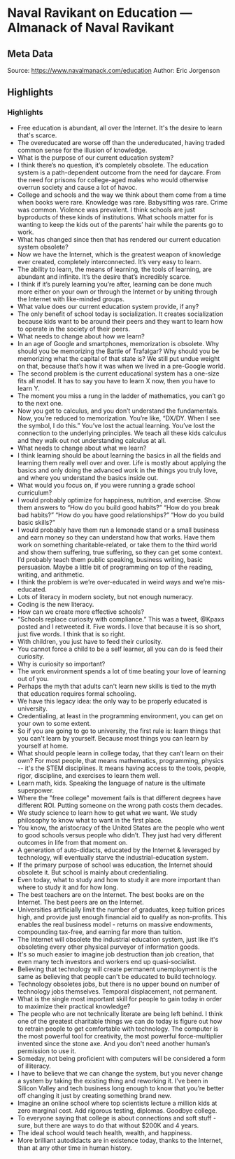 # Naval Ravikant on Education — Almanack of Naval Ravikant

## Meta Data

Source:  https://www.navalmanack.com/education 
Author: Eric Jorgenson

## Highlights

### Highlights

- Free education is abundant, all over the Internet.
  It's the desire to learn that's scarce.
- The overeducated are worse off than the undereducated, having traded common sense for the illusion of knowledge.
- What is the purpose of our current education system?
- I think there’s no question, it’s completely obsolete. The education system is a path-dependent outcome from the need for daycare. From the need for prisons for college-aged males who would otherwise overrun society and cause a lot of havoc.
- College and schools and the way we think about them come from a time when books were rare. Knowledge was rare. Babysitting was rare. Crime was common. Violence was prevalent. I think schools are just byproducts of these kinds of institutions.
  What schools matter for is wanting to keep the kids out of the parents’ hair while the parents go to work.
- What has changed since then that has rendered our current education system obsolete?
- Now we have the Internet, which is the greatest weapon of knowledge ever created, completely interconnected. It’s very easy to learn.
- The ability to learn, the means of learning, the tools of learning, are abundant and infinite. It’s the desire that’s incredibly scarce.
- I think if it’s purely learning you’re after, learning can be done much more either on your own or through the Internet or by uniting through the Internet with like-minded groups.
- What value does our current education system provide, if any?
- The only benefit of school today is socialization. It creates socialization because kids want to be around their peers and they want to learn how to operate in the society of their peers.
- What needs to change about how we learn?
- In an age of Google and smartphones, memorization is obsolete. Why should you be memorizing the Battle of Trafalgar? Why should you be memorizing what the capital of that state is? We still put undue weight on that, because that’s how it was when we lived in a pre-Google world.
- The second problem is the current educational system has a one-size fits all model. It has to say you have to learn X now, then you have to learn Y.
- The moment you miss a rung in the ladder of mathematics, you can’t go to the next one.
- Now you get to calculus, and you don’t understand the fundamentals. Now, you’re reduced to memorization. You’re like, “DX/DY. When I see the symbol, I do this.” You’ve lost the actual learning. You’ve lost the connection to the underlying principles.
  We teach all these kids calculus and they walk out not understanding calculus at all.
- What needs to change about what we learn?
- I think learning should be about learning the basics in all the fields and learning them really well over and over. Life is mostly about applying the basics and only doing the advanced work in the things you truly love, and where you understand the basics inside out.
- What would you focus on, if you were running a grade school curriculum?
- I would probably optimize for happiness, nutrition, and exercise.
  Show them answers to “How do you build good habits?” “How do you break bad habits?” “How do you have good relationships?” “How do you build basic skills?”
- I would probably have them run a lemonade stand or a small business and earn money so they can understand how that works. Have them work on something charitable-related, or take them to the third world and show them suffering, true suffering, so they can get some context. I’d probably teach them public speaking, business writing, basic persuasion. Maybe a little bit of programming on top of the reading, writing, and arithmetic.
- I think the problem is we’re over-educated in weird ways and we’re mis-educated.
- Lots of literacy in modern society, but not enough numeracy.
- Coding is the new literacy.
- How can we create more effective schools?
- “Schools replace curiosity with compliance.” This was a tweet, @Kpaxs posted and I retweeted it. Five words. I love that because it is so short, just five words. I think that is so right.
- With children, you just have to feed their curiosity.
- You cannot force a child to be a self learner, all you can do is feed their curiosity.
- Why is curiosity so important?
- The work environment spends a lot of time beating your love of learning out of you.
- Perhaps the myth that adults can't learn new skills is tied to the myth that education requires formal schooling.
- We have this legacy idea: the only way to be properly educated is university.
- Credentialing, at least in the programming environment, you can get on your own to some extent.
- So if you are going to go to university, the first rule is: learn things that you can't learn by yourself. Because most things you can learn by yourself at home.
- What should people learn in college today, that they can’t learn on their own?
  For most people, that means mathematics, programming, physics -- it's the STEM disciplines. It means having access to the tools, people, rigor, discipline, and exercises to learn them well.
- Learn math, kids. Speaking the language of nature is the ultimate superpower.
- Where the "free college" movement fails is that different degrees have different ROI. Putting someone on the wrong path costs them decades.
- We study science to learn how to get what we want. We study philosophy to know what to want in the first place.
- You know, the aristocracy of the United States are the people who went to good schools versus people who didn’t. They just had very different outcomes in life from that moment on.
- A generation of auto-didacts, educated by the Internet & leveraged by technology, will eventually starve the industrial-education system.
- If the primary purpose of school was education, the Internet should obsolete it. But school is mainly about credentialing.
- Even today, what to study and how to study it are more important than where to study it and for how long.
- The best teachers are on the Internet. The best books are on the Internet. The best peers are on the Internet.
- Universities artificially limit the number of graduates, keep tuition prices high, and provide just enough financial aid to qualify as non-profits. This enables the real business model - returns on massive endowments, compounding tax-free, and earning far more than tuition.
- The Internet will obsolete the industrial education system, just like it's obsoleting every other physical purveyor of information goods.
- It's so much easier to imagine job destruction than job creation, that even many tech investors and workers end up quasi-socialist.
- Believing that technology will create permanent unemployment is the same as believing that people can't be educated to build technology.
- Technology obsoletes jobs, but there is no upper bound on number of technology jobs themselves. Temporal displacement, not permanent.
- What is the single most important skill for people to gain today in order to maximize their practical knowledge?
- The people who are not technically literate are being left behind. I think one of the greatest charitable things we can do today is figure out how to retrain people to get comfortable with technology. The computer is the most powerful tool for creativity, the most powerful force-multiplier invented since the stone axe. And you don't need another human’s permission to use it.
- Someday, not being proficient with computers will be considered a form of illiteracy.
- I have to believe that we can change the system, but you never change a system by taking the existing thing and reworking it. I’ve been in Silicon Valley and tech business long enough to know that you’re better off changing it just by creating something brand new.
- Imagine an online school where top scientists lecture a million kids at zero marginal cost. Add rigorous testing, diplomas. Goodbye college.
- To everyone saying that college is about connections and soft stuff - sure, but there are ways to do that without $200K and 4 years.
- The ideal school would teach health, wealth, and happiness.
- More brilliant autodidacts are in existence today, thanks to the Internet, than at any other time in human history.
